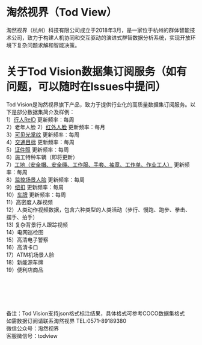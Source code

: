 # 淘然视界（Tod View）
淘然视界（杭州）科技有限公司成立于2018年3月，是一家位于杭州的群体智能技术公司，致力于构建人机协同和交互驱动的演进式群智数据分析系统，实现开放环境下复杂问题求解和智能决策。<br>
# 关于Tod Vision数据集订阅服务（如有问题，可以随时在Issues中提问）
Tod Vision是淘然视界旗下产品，致力于提供行业化的高质量数据集订阅服务。以下是部分数据集简介及样例：<br>
1）<a href="https://github.com/tubceanhlj/tod-ReID">行人ReID</a> 更新频率：每周<br>
2）老年人脸
2）<a href="https://github.com/tubceanhlj/tod-ifface">红外人脸</a> 更新频率：每月<br>
3）<a href="https://github.com/tubceanhlj/tod-palm">可见光掌纹</a> 更新频率：每周<br>
4）<a href="https://github.com/cmhu/Traffic-target-detection">交通目标</a> 更新频率：每周<br>
5）<a href="https://github.com/cmhu/ID-face">证件照</a> 更新频率：每周<br>
6）施工特种车辆（即将更新）<br>
7）<a href="https://github.com/cmhu/Construction-site ">工地（安全帽、安全绳、工作服、手套、袖章、工作单、作业工人）</a> 更新频率：每周<br>
8）<a href="https://github.com/cmhu/Monitoring-scene-face-data">监控场景人脸</a> 更新频率：每周<br>
9）<a href="https://github.com/cmhu/Button-recognition">纽扣</a> 更新频率：每周<br>
10）<a href="https://github.com/cmhu/License-plate">车牌</a> 更新频率：每周<br>
11）高密度人群视频<br>
12）人类动作视频数据，包含六种类型的人类活动（步行、慢跑、跑步、拳击、摆手、拍手）<br>
13) 复杂背景行人跟踪视频<br>
14）电网巡检图<br>
15）高清电子警察<br>
16）高清卡口<br>
17）ATM机场景人脸<br>
18）新能源车牌<br>
19）便利店商品<br>



<br><br><br><br>

备注：Tod Vision支持json格式标注结果，具体格式可参考COCO数据集格式<br> 
如需数据订阅请联系淘然视界 TEL:0571-89189380<br> 
微信公众号：淘然视界<br> 
客服微信号：todview<br> 
